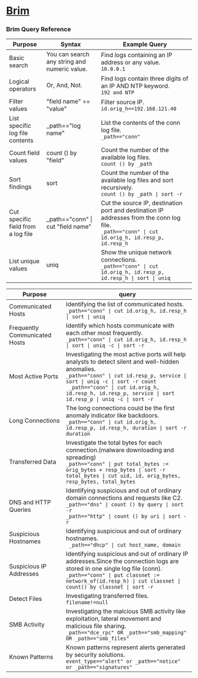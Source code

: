 # [Brim](https://www.brimdata.io/)
### Brim Query Reference
| Purpose |	Syntax | Example Query |
|---------|--------|---------------|
| Basic search |You can search any string and numeric value.|Find logs containing an IP address or any value.<br>```10.0.0.1```|
| Logical operators |Or, And, Not.|Find logs contain three digits of an IP AND NTP keyword.<br>```192 and NTP```|
| Filter values |"field name" == "value"|Filter source IP.<br>```id.orig_h==192.168.121.40```|
|List specific log file contents|_path=="log name"|List the contents of the conn log file.<br>```_path=="conn"```|
|Count field values|count () by "field"|Count the number of the available log files.<br>```count () by _path```|
|Sort findings|sort|Count the number of the available log files and sort recursively.<br>```count () by _path \| sort -r```|
|Cut specific field from a log file|_path=="conn" \| cut "field name"|Cut the source IP, destination port and destination IP addresses from the conn log file.<br>```_path=="conn" \| cut id.orig_h, id.resp_p, id.resp_h```|
|List unique values|uniq|Show the unique network connections.<br>```_path=="conn" \| cut id.orig_h, id.resp_p, id.resp_h \| sort \| uniq```|

|Purpose|query|
|-------|-----|
|Communicated Hosts|Identifying the list of communicated hosts.<br>```_path=="conn" \| cut id.orig_h, id.resp_h \| sort \| uniq```|
|Frequently Communicated Hosts|Identify which hosts communicate with each other most frequently.<br>```_path=="conn" \| cut id.orig_h, id.resp_h \| sort \| uniq -c \| sort -r```|
| Most Active Ports| Investigating the most active ports will help analysts to detect silent and well-hidden anomalies.<br>```_path=="conn" \| cut id.resp_p, service \| sort \| uniq -c \| sort -r count```<br>``` _path=="conn" \| cut id.orig_h, id.resp_h, id.resp_p, service \| sort id.resp_p \| uniq -c \| sort -r```|
| Long Connections| The long connections could be the first anomaly indicator like backdoors.<br>```_path=="conn" \| cut id.orig_h, id.resp_p, id.resp_h, duration \| sort -r duration```|
| Transferred Data| Investigate the total bytes for each connection.(malware downloading and spreading)<br>```_path=="conn" \| put total_bytes := orig_bytes + resp_bytes \| sort -r total_bytes \| cut uid, id, orig_bytes, resp_bytes, total_bytes```|
| DNS and HTTP Queries| Identifying suspicious and out of ordinary domain connections and requests like C2.<br>```_path=="dns" \| count () by query \| sort -r ```<br>```_path=="http" \| count () by uri \| sort -r ```|
| Suspicious Hostnames| Identifying suspicious and out of ordinary hostnames.<br>``` _path=="dhcp" \| cut host_name, domain```|
| Suspicious IP Addresses| Identifying suspicious and out of ordinary IP addresses.Since the connection logs are stored in one single log file (conn).<br>```_path=="conn" \| put classnet := network_of(id.resp_h) \| cut classnet \| count() by classnet \| sort -r```|
| Detect Files| Investigating transferred files.<br>```filename!=null```|
| SMB Activity| Investigating the malcious SMB activity like exploitation, lateral movement and malicious file sharing.<br>```_path=="dce_rpc" OR _path=="smb_mapping" OR _path=="smb_files" ```|
| Known Patterns| Known patterns represent alerts generated by security solutions.<br>```event_type=="alert" or _path=="notice" or _path=="signatures"```|
